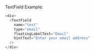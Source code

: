TextField Example:

```js
<div>
  <TextField
    name="test"
    type="email"
    floatingLabelText="Email"
    hintText="Enter your email address"
  />
</div>
```
